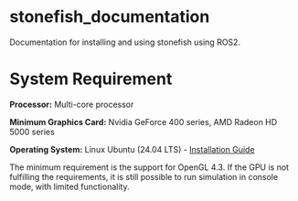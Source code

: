 # stonefish_documentation
Documentation for installing and using stonefish using ROS2.

# System Requirement

**Processor:** Multi-core processor 

**Minimum Graphics Card:** Nvidia GeForce 400 series, AMD Radeon HD 5000 series 

**Operating System:** Linux Ubuntu (24.04 LTS) - [Installation Guide](https://www.youtube.com/watch?v=XjQGGLa_Dic)

The minimum requirement is the support for OpenGL 4.3. If the GPU is not fulfilling the requirements, it is still possible to run simulation in console mode, with limited functionality. 
